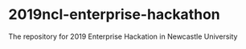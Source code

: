 # 2019ncl-enterprise-hackathon
The repository for 2019 Enterprise Hackation in Newcastle University
